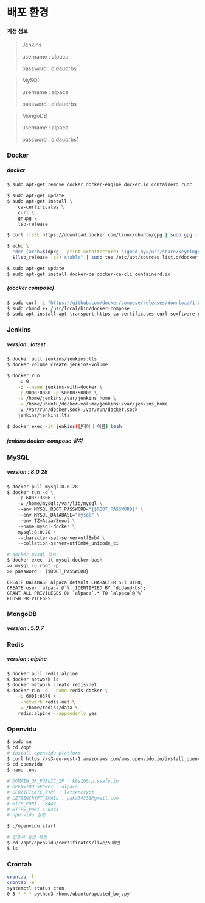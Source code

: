 # 배포 환경

#### 계정 정보

> Jenkins
>
> username : alpaca
>
> password : didaudrbs

> MySQL
>
> username : alpaca
>
> password : didaudrbs

> MongoDB
>
> username : alpaca
>
> password : didaudrbs1

### Docker

##### docker

```sh
$ sudo apt-get remove docker docker-engine docker.io containerd runc

$ sudo apt-get update
$ sudo apt-get install \
    ca-certificates \
    curl \
    gnupg \
    lsb-release

$ curl -fsSL https://download.docker.com/linux/ubuntu/gpg | sudo gpg --dearmor -o /usr/share/keyrings/docker-archive-keyring.gpg

$ echo \
  "deb [arch=$(dpkg --print-architecture) signed-by=/usr/share/keyrings/docker-archive-keyring.gpg] https://download.docker.com/linux/ubuntu \
  $(lsb_release -cs) stable" | sudo tee /etc/apt/sources.list.d/docker.list > /dev/null

$ sudo apt-get update
$ sudo apt-get install docker-ce docker-ce-cli containerd.io
```

##### (docker compose)

```sh
$ sudo curl -L "https://github.com/docker/compose/releases/download/1.29.2/docker-compose-$(uname -s)-$(uname -m)" -o /usr/local/bin/docker-compose
$ sudo chmod +x /usr/local/bin/docker-compose
$ sudo apt install apt-transport-https ca-certificates curl soxftware-properties-common
```



### Jenkins

##### version : latest

```sh
$ docker pull jenkins/jenkins:lts
$ docker volume create jenkins-volume

$ docker run 
	-u 0
	-d --name jenkins-with-docker \
	-p 9090:8080 -p 50000:50000 \
	-v /home/jenkins:/var/jenkins_home \
	-v /home/ubuntu/docker-volume/jenkins:/var/jenkins_home
	-v /var/run/docker.sock:/var/run/docker.sock
	jenkins/jenkins:lts

$ docker exec -it jenkins(컨테이너 이름) bash
```

##### jenkins docker-compose 설치



### MySQL

##### version : 8.0.28

```dockerfile
$ docker pull mysql:8.0.28
$ docker run -d \
	-p 6033:3306 \
	-v /home/mysql:/var/lib/mysql \
	--env MYSQL_ROOT_PASSWORD="{$ROOT_PASSWORD}" \
	--env MYSQL_DATABASE="mysql" \
	--env TZ=Asia/Seoul \
	--name mysql-docker \
	mysql:8.0.28 \
	--character-set-server=utf8mb4 \
	--collation-server=utf8mb4_unicode_ci

# docker mysql 접속
$ docker exec -it mysql-docker bash
>> mysql -u root -p
>> password : {$ROOT_PASSWORD}
```

```mysql
CREATE DATABASE alpaca default CHARACTER SET UTF8;
CREATE user `alpaca`@`%` IDENTIFIED BY 'didaudrbs';
GRANT ALL PRIVILEGES ON `alpaca`.* TO `alpaca`@`%`
FLUSH PRIVILEGES
```

### MongoDB

##### version : 5.0.7



### Redis

##### version : alpine

```sh
$ docker pull redis:alpine
$ docker network ls
$ docker network create redis-net
$ docker run -d --name redis-docker \
	-p 6001:6379 \
	--network redis-net \
	-v /home/redis:/data \
	redis:alpine --appendonly yes
```

### Openvidu

```sh
$ sudo su
$ cd /opt
# install openvidu platform
$ curl https://s3-eu-west-1.amazonaws.com/aws.openvidu.io/install_openvidu_latest.sh | bash
$ cd openvidu
$ nano .env

# DOMAIN_OR_PUBLIC_IP : k6e106.p.ssafy.io
# OPENVIDU_SECRET : alpaca
# CERTIFICATE_TYPE : letsencrypt
# LETSENCRYPT_EMAIL : paka34332@gmail.com
# HTTP_PORT : 8442
# HTTPS_PORT : 8443
# openvidu 실행

$ ./openvidu start

# 인증서 발급 확인
$ cd /opt/openvidu/certificates/live/도메인
$ ls

```



### Crontab

```sh
crontab -l
crontab -e
systemctl status cron
0 3 * * * python3 /home/ubuntu/updated_boj.py
```

